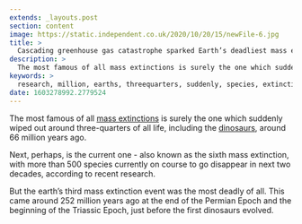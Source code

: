 ```yaml
--- 
extends: _layouts.post 
section: content 
image: https://static.independent.co.uk/2020/10/20/15/newFile-6.jpg 
title: > 
  Cascading greenhouse gas catastrophe sparked Earth’s deadliest mass extinction, scientists find 
description: > 
  The most famous of all mass extinctions is surely the one which suddenly wiped out around three-quarters of all life, including the dinosaurs, around 66 million years ago.Next, perhaps, is the current one - also known as the sixth mass extinction, with more than 500 species currently on course to go disappear in next two decades, according to recent research. 
keywords: > 
  research, million, earths, threequarters, suddenly, species, extinction, cascading, sparked, mass, recent, greenhouse, scientists, catastrophe, surely, gas, wiped, sixth, deadliest 
date: 1603278992.2779524 
--- 
```

<div><p>The most famous of all <a href="/topic/mass-extinctions">mass extinctions</a> is surely the one which suddenly wiped out around three-quarters of all life, including the <a href="/topic/dinosaurs">dinosaurs</a>, around 66 million years ago. </p><p>Next, perhaps, is the current one - also known as the sixth mass extinction, with more than 500 species currently on course to go disappear in next two decades, according to recent research.</p><p>But the earth&#8217;s third mass extinction event was the most deadly of all. This came around 252 million years ago at the end of the Permian Epoch and the beginning of the Triassic Epoch, just before the first dinosaurs evolved.</p><p class="sc-ptCms fzKffT"></p></div>